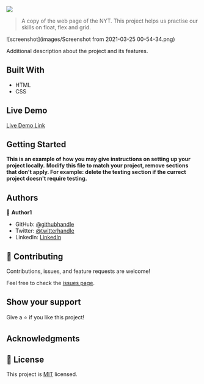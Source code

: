 ![](https://img.shields.io/badge/Microverse-blueviolet)

> A copy of the web page of the NYT. This project helps us practise our skills on float, flex and grid. 

![screenshot](images/Screenshot from 2021-03-25 00-54-34.png)

Additional description about the project and its features.

## Built With

- HTML
- CSS

## Live Demo

[Live Demo Link](https://fondem-jr.github.io/Positioning-and-floating-elements/)


## Getting Started

**This is an example of how you may give instructions on setting up your project locally.**
**Modify this file to match your project, remove sections that don't apply. For example: delete the testing section if the currect project doesn't require testing.**




## Authors

👤 **Author1**

- GitHub: [@githubhandle](https://github.com/Fondem-Jr/)
- Twitter: [@twitterhandle](https://twitter.com/OpportunistZeus)
- LinkedIn: [LinkedIn](https://www.linkedin.com/in/fondem-junior-57484744)

## 🤝 Contributing

Contributions, issues, and feature requests are welcome!

Feel free to check the [issues page](issues/).

## Show your support

Give a ⭐️ if you like this project!

## Acknowledgments



## 📝 License

This project is [MIT](lic.url) licensed.
